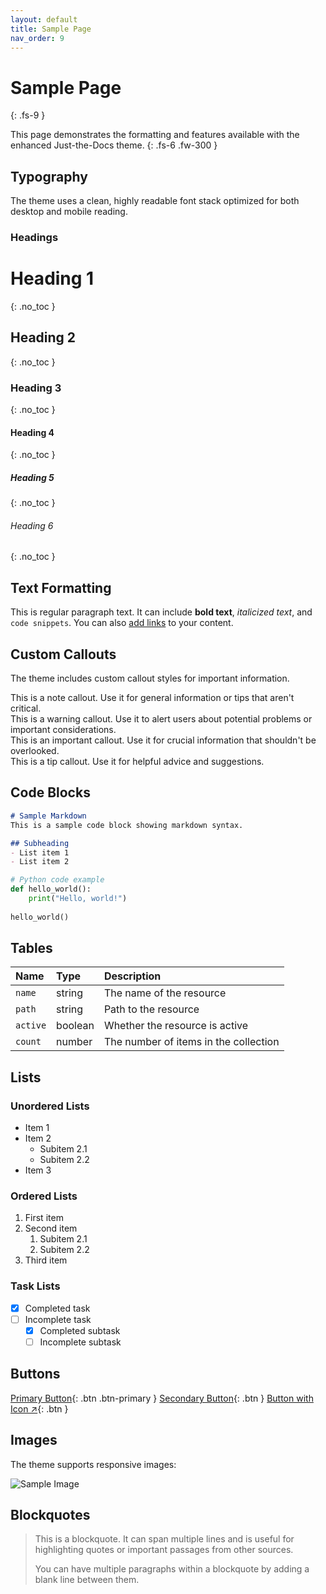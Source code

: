 ```yaml
---
layout: default
title: Sample Page
nav_order: 9
---
```


# Sample Page
{: .fs-9 }

This page demonstrates the formatting and features available with the enhanced Just-the-Docs theme.
{: .fs-6 .fw-300 }

## Typography

The theme uses a clean, highly readable font stack optimized for both desktop and mobile reading.

### Headings

# Heading 1
{: .no_toc }

## Heading 2
{: .no_toc }

### Heading 3
{: .no_toc }

#### Heading 4
{: .no_toc }

##### Heading 5
{: .no_toc }

###### Heading 6
{: .no_toc }

## Text Formatting

This is regular paragraph text. It can include **bold text**, *italicized text*, and `code snippets`. You can also [add links](#) to your content.

## Custom Callouts

The theme includes custom callout styles for important information.

<div class="note">
This is a note callout. Use it for general information or tips that aren't critical.
</div>

<div class="warning">
This is a warning callout. Use it to alert users about potential problems or important considerations.
</div>

<div class="important">
This is an important callout. Use it for crucial information that shouldn't be overlooked.
</div>

<div class="tip">
This is a tip callout. Use it for helpful advice and suggestions.
</div>

## Code Blocks

```markdown
# Sample Markdown
This is a sample code block showing markdown syntax.

## Subheading
- List item 1
- List item 2
```

```python
# Python code example
def hello_world():
    print("Hello, world!")
    
hello_world()
```

## Tables

| Name     | Type    | Description                           |
|:---------|:--------|:--------------------------------------|
| `name`   | string  | The name of the resource              |
| `path`   | string  | Path to the resource                  |
| `active` | boolean | Whether the resource is active        |
| `count`  | number  | The number of items in the collection |

## Lists

### Unordered Lists

- Item 1
- Item 2
  - Subitem 2.1
  - Subitem 2.2
- Item 3

### Ordered Lists

1. First item
2. Second item
   1. Subitem 2.1
   2. Subitem 2.2
3. Third item

### Task Lists

- [x] Completed task
- [ ] Incomplete task
  - [x] Completed subtask
  - [ ] Incomplete subtask

## Buttons

[Primary Button](#){: .btn .btn-primary }
[Secondary Button](#){: .btn }
[Button with Icon ↗](#){: .btn }

## Images

The theme supports responsive images:

![Sample Image](https://via.placeholder.com/800x400)

## Blockquotes

> This is a blockquote. It can span multiple lines and is useful for highlighting quotes or important passages from other sources.
>
> You can have multiple paragraphs within a blockquote by adding a blank line between them. 